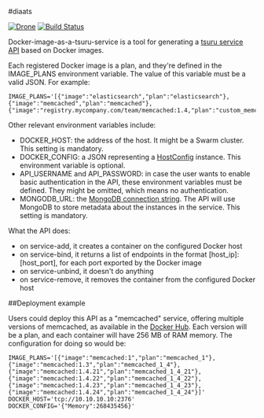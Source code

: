 #diaats

[![Drone](https://drone.io/github.com/fsouza/diaats/status.png)](https://drone.io/github.com/fsouza/diaats/latest)
[![Build Status](https://travis-ci.org/fsouza/diaats.svg?branch=master)](https://travis-ci.org/fsouza/diaats)

Docker-image-as-a-tsuru-service is a tool for generating a [tsuru service
API](http://docs.tsuru.io/en/stable/services/api.html) based on Docker images.

Each registered Docker image is a plan, and they're defined in the IMAGE_PLANS
environment variable. The value of this variable must be a valid JSON. For
example:

```
IMAGE_PLANS='[{"image":"elasticsearch","plan":"elasticsearch"},{"image":"memcached","plan":"memcached"},{"image":"registry.mycompany.com/team/memcached:1.4,"plan":"custom_memcached"}]'
```

Other relevant environment variables include:

 - DOCKER_HOST: the address of the host. It might be a Swarm cluster. This
   setting is mandatory.
 - DOCKER_CONFIG: a JSON representing a
   [HostConfig](https://godoc.org/github.com/fsouza/go-dockerclient#HostConfig)
   instance. This environment variable is optional.
 - API_USERNAME and API_PASSWORD: in case the user wants to enable basic
   authentication in the API, these environment variables must be defined. They
   might be omitted, which means no authentication.
 - MONGODB_URL: the [MongoDB connection
   string](http://docs.mongodb.org/manual/reference/connection-string/). The
   API will use MongoDB to store metadata about the instances in the service.
   This setting is mandatory.

What the API does:

 - on service-add, it creates a container on the configured Docker host
 - on service-bind, it returns a list of endpoints in the format
   [host_ip]:[host_port], for each port exported by the Docker image
 - on service-unbind, it doesn't do anything
 - on service-remove, it removes the container from the configured Docker host

##Deployment example

Users could deploy this API as a "memcached" service, offering multiple
versions of memcached, as available in the [Docker
Hub](https://registry.hub.docker.com/_/memcached/tags/manage/). Each version
will be a plan, and each container will have 256 MB of RAM memory. The
configuration for doing so would be:

```
IMAGE_PLANS='[{"image":"memcached:1","plan":"memcached_1"},{"image":"memcached:1.3","plan":"memcached_1_4"},{"image":"memcached:1.4.21","plan":"memcached_1_4_21"},{"image":"memcached:1.4.22","plan":"memcached_1_4_22"},{"image":"memcached:1.4.23","plan":"memcached_1_4_23"},{"image":"memcached:1.4.24","plan":"memcached_1_4_24"}]'
DOCKER_HOST='tcp://10.10.10.10:2376'
DOCKER_CONFIG='{"Memory":268435456}'
```
